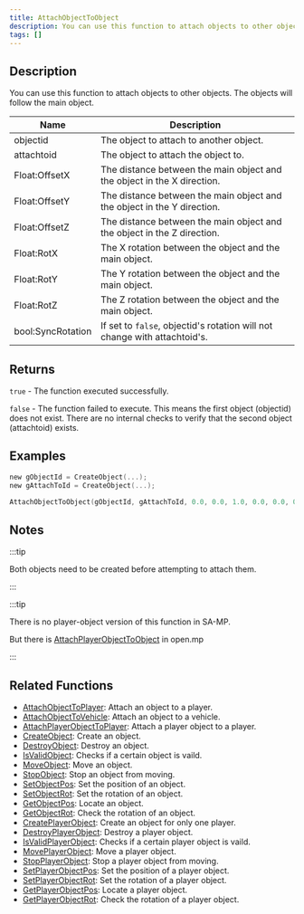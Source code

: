 ```yaml
---
title: AttachObjectToObject
description: You can use this function to attach objects to other objects.
tags: []
---
```


## Description

You can use this function to attach objects to other objects. The objects will follow the main object.

| Name              | Description                                                               |
|-------------------|---------------------------------------------------------------------------|
| objectid          | The object to attach to another object.                                   |
| attachtoid        | The object to attach the object to.                                       |
| Float:OffsetX     | The distance between the main object and the object in the X direction.   |
| Float:OffsetY     | The distance between the main object and the object in the Y direction.   |
| Float:OffsetZ     | The distance between the main object and the object in the Z direction.   |
| Float:RotX        | The X rotation between the object and the main object.                    |
| Float:RotY        | The Y rotation between the object and the main object.                    |
| Float:RotZ        | The Z rotation between the object and the main object.                    |
| bool:SyncRotation | If set to `false`, objectid's rotation will not change with attachtoid's. |

## Returns

`true` - The function executed successfully.

`false` - The function failed to execute. This means the first object (objectid) does not exist. There are no internal checks to verify that the second object (attachtoid) exists.

## Examples

```c
new gObjectId = CreateObject(...);
new gAttachToId = CreateObject(...);

AttachObjectToObject(gObjectId, gAttachToId, 0.0, 0.0, 1.0, 0.0, 0.0, 0.0, true);
```

## Notes

:::tip

Both objects need to be created before attempting to attach them. 

:::

:::tip

There is no player-object version of this function in SA-MP.

But there is [AttachPlayerObjectToObject](AttachPlayerObjectToObject) in open.mp

:::

## Related Functions

- [AttachObjectToPlayer](AttachObjectToPlayer): Attach an object to a player.
- [AttachObjectToVehicle](AttachObjectToVehicle): Attach an object to a vehicle.
- [AttachPlayerObjectToPlayer](AttachPlayerObjectToPlayer): Attach a player object to a player.
- [CreateObject](CreateObject): Create an object.
- [DestroyObject](DestroyObject): Destroy an object.
- [IsValidObject](IsValidObject): Checks if a certain object is vaild.
- [MoveObject](MoveObject): Move an object.
- [StopObject](StopObject): Stop an object from moving.
- [SetObjectPos](SetObjectPos): Set the position of an object.
- [SetObjectRot](SetObjectRot): Set the rotation of an object.
- [GetObjectPos](GetObjectPos): Locate an object.
- [GetObjectRot](GetObjectRot): Check the rotation of an object.
- [CreatePlayerObject](CreatePlayerObject): Create an object for only one player.
- [DestroyPlayerObject](DestroyPlayerObject): Destroy a player object.
- [IsValidPlayerObject](IsValidPlayerObject): Checks if a certain player object is vaild.
- [MovePlayerObject](MovePlayerObject): Move a player object.
- [StopPlayerObject](StopPlayerObject): Stop a player object from moving.
- [SetPlayerObjectPos](SetPlayerObjectPos): Set the position of a player object.
- [SetPlayerObjectRot](SetPlayerObjectRot): Set the rotation of a player object.
- [GetPlayerObjectPos](GetPlayerObjectPos): Locate a player object.
- [GetPlayerObjectRot](GetPlayerObjectRot): Check the rotation of a player object.
